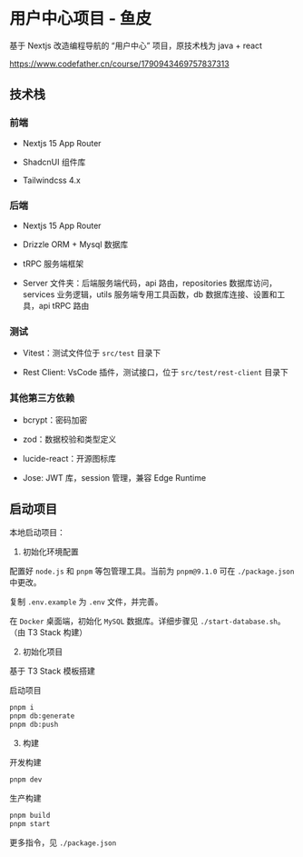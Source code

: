 # 用户中心项目 - 鱼皮

基于 Nextjs 改造编程导航的 “用户中心” 项目，原技术栈为 java + react

https://www.codefather.cn/course/1790943469757837313

## 技术栈

### 前端

- Nextjs 15 App Router

- ShadcnUI 组件库

- Tailwindcss 4.x

### 后端

- Nextjs 15 App Router

- Drizzle ORM + Mysql 数据库

- tRPC 服务端框架

- Server 文件夹：后端服务端代码，api 路由，repositories 数据库访问，services 业务逻辑，utils 服务端专用工具函数，db 数据库连接、设置和工具，api tRPC 路由

### 测试

- Vitest：测试文件位于 `src/test` 目录下

- Rest Client: VsCode 插件，测试接口，位于 `src/test/rest-client` 目录下

### 其他第三方依赖

- bcrypt：密码加密

- zod：数据校验和类型定义

- lucide-react：开源图标库

- Jose: JWT 库，session 管理，兼容 Edge Runtime

## 启动项目

本地启动项目：

1. 初始化环境配置

配置好 `node.js` 和 `pnpm` 等包管理工具。当前为 `pnpm@9.1.0` 可在 `./package.json` 中更改。

复制 `.env.example` 为 `.env` 文件，并完善。

在 `Docker` 桌面端，初始化 `MySQL` 数据库。详细步骤见 `./start-database.sh`。（由 T3 Stack 构建）

2. 初始化项目

基于 T3 Stack 模板搭建

启动项目

```bash
pnpm i
pnpm db:generate
pnpm db:push
```

3. 构建

开发构建

```bash 
pnpm dev
```

生产构建

```bash
pnpm build
pnpm start
```

更多指令，见 `./package.json`